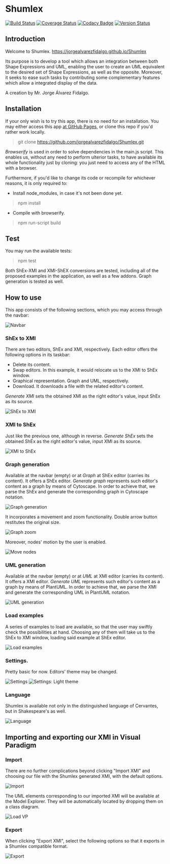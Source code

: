 # Shumlex
[![Build Status](https://travis-ci.org/jorgealvarezfidalgo/Shumlex.svg?branch=master)](https://travis-ci.org/jorgealvarezfidalgo/Shumlex)
[![Coverage Status](https://coveralls.io/repos/github/jorgealvarezfidalgo/Shumlex/badge.svg?branch=master)](https://coveralls.io/github/jorgealvarezfidalgo/Shumlex?branch=master)
[![Codacy Badge](https://api.codacy.com/project/badge/Grade/f7a79a92342844138f7fa6f8095f12a7)](https://app.codacy.com/manual/jorgealvarezfidalgo/Shumlex?utm_source=github.com&utm_medium=referral&utm_content=jorgealvarezfidalgo/Shumlex&utm_campaign=Badge_Grade_Dashboard)
[![Version Status](https://img.shields.io/badge/version-1.0.4-green.svg)](https://jorgealvarezfidalgo.github.io/Shumlex/)

## Introduction
Welcome to Shumlex. 
https://jorgealvarezfidalgo.github.io/Shumlex

Its purpose is to develop a tool which allows an integration between both Shape Expressions and UML, enabling the user to create an UML equivalent to the desired set of Shape Expressions, as well as the opposite. Moreover, it seeks to ease such tasks by contributing some complementary features which allow a integrated display of the data.

A creation by Mr. Jorge Álvarez Fidalgo.

## Installation

If your only wish is to try this app, there is no need for an installation. You may either access this app [at GitHub Pages](https://jorgealvarezfidalgo.github.io/Shumlex), or clone this repo if you'd rather work locally.
> git clone https://github.com/jorgealvarezfidalgo/Shumlex.git

_Browserify_ is used in order to solve dependencies in the main.js script. This enables us, without any need to perform ulterior tasks, to have available its whole functionality just by cloning: you just need to access any of the HTML with a browser.

Furthermore, if you'd like to change its code or recompile for whichever reasons, it is only required to:

* Install node_modules, in case it's not been done yet.
> npm install

* Compile with browserify.
> npm run-script build

## Test

You may run the available tests:
> npm test

Both ShEx-XMI and XMI-ShEX conversions are tested, including all of the proposed examples in the application, as well as a few addons. Graph generation is tested as well.

## How to use

This app consists of the following sections, which you may access through the navbar:

![Navbar](https://github.com/jorgealvarezfidalgo/Shumlex/blob/master/docs/img/navbarEN.PNG)

### ShEx to XMI
There are two editors, ShEx and XMI, respectively. Each editor offers the following options in its taskbar:
* Delete its content.
* Swap editors. In this example, it would relocate us to the XMI to ShEx window.
* Graphical representation. Graph and UML, respectively.
* Download. It downloads a file with the related editor's content.

_Generate XMI_ sets the obtained XMI as the right editor's value, input ShEx as its source.

![ShEx to XMI](https://github.com/jorgealvarezfidalgo/Shumlex/blob/master/docs/img/shexxmiEN.PNG)

### XMI to ShEx
Just like the previous one, although in reverse.
_Generate ShEx_ sets the obtained ShEx as the right editor's value, input XMI as its source.

![XMI to ShEx](https://github.com/jorgealvarezfidalgo/Shumlex/blob/master/docs/img/xmishexEN.PNG)

### Graph generation
Available at the navbar (empty) or at _Graph_ at ShEx editor (carries its content).
It offers a ShEx editor.
_Generate graph_ represents such editor's content as a graph by means of Cytoscape. In order to achieve that, we parse the ShEx and generate the corresponding graph in Cytoscape notation.

![Graph generation](https://github.com/jorgealvarezfidalgo/Shumlex/blob/master/docs/img/grafo1EN.PNG)

It incorporates a movement and zoom functionality. Double arrow button restitutes the original size.

![Graph zoom](https://github.com/jorgealvarezfidalgo/Shumlex/blob/master/docs/img/grafo2.PNG)

Moreover, nodes' motion by the user is enabled. 

![Move nodes](https://github.com/jorgealvarezfidalgo/Shumlex/blob/master/docs/img/grafo3.PNG)

### UML generation
Available at the navbar (empty) or at _UML_ at XMI editor (carries its content).
It offers a XMI editor.
_Generate UML_ represents such editor's content as a graph by means of PlantUML. In order to achieve that, we parse the XMI and generate the corresponding UML in PlantUML notation.

![UML generation](https://github.com/jorgealvarezfidalgo/Shumlex/blob/master/docs/img/umlEN.PNG)

### Load examples
A series of examples to load are available, so that the user may swiftly check the possibilities at hand. Choosing any of them will take us to the ShEx to XMI window, loading said example at ShEx editor.

![Load examples](https://github.com/jorgealvarezfidalgo/Shumlex/blob/master/docs/img/EjemplosEN.PNG)

### Settings.
Pretty basic for now. Editors' theme may be changed.

![Settings](https://github.com/jorgealvarezfidalgo/Shumlex/blob/master/docs/img/conf1EN.PNG)
![Settings: Light theme](https://github.com/jorgealvarezfidalgo/Shumlex/blob/master/docs/img/conf2EN.PNG)

### Language
Shumlex is available not only in the distinguished language of Cervantes, but in Shakespeare's as well.

![Language](https://github.com/jorgealvarezfidalgo/Shumlex/blob/master/docs/img/idioma.PNG)

## Importing and exporting our XMI in Visual Paradigm

### Import
There are no further complications beyond clicking "Import XMI" and choosing our file with the Shumlex generated XMI, with the default options.

![Import](https://github.com/jorgealvarezfidalgo/Shumlex/blob/master/docs/img/importxmi.PNG)

The UML elements corresponding to our imported XMI will be available at the Model Explorer. They will be automatically located by dropping them on a class diagram.

![Load VP](https://github.com/jorgealvarezfidalgo/Shumlex/blob/master/docs/img/cargarvp.PNG)

### Export
When clicking "Export XMI", select the following options so that it exports in a Shumlex compatible format.

![Export](https://github.com/jorgealvarezfidalgo/Shumlex/blob/master/docs/img/exportxmi.PNG)

